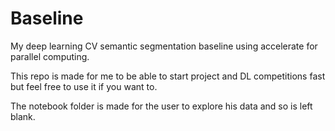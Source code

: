 # Baseline
My deep learning CV semantic segmentation baseline using accelerate for parallel computing.

This repo is made for me to be able to start project and DL competitions fast but feel free to use it if you want to.  

The notebook folder is made for the user to explore his data and so is left blank.

